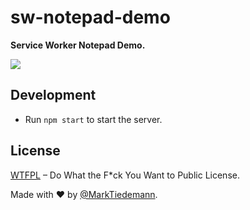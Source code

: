 
# sw-notepad-demo

**Service Worker Notepad Demo.**

![](https://raw.githubusercontent.com/MarkTiedemann/sw-notepad-demo/master/example.png)

## Development

- Run `npm start` to start the server.

## License

[WTFPL](http://www.wtfpl.net/) – Do What the F*ck You Want to Public License.

Made with :heart: by [@MarkTiedemann](https://twitter.com/MarkTiedemannDE).
